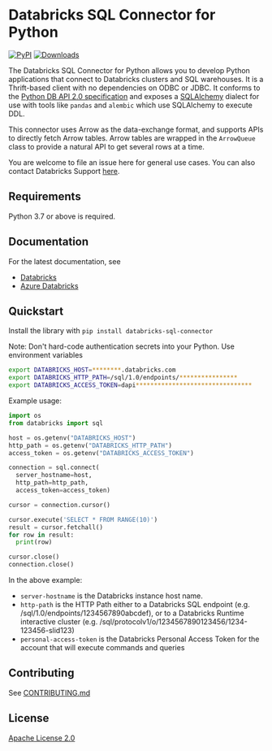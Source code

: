 # Databricks SQL Connector for Python

[![PyPI](https://img.shields.io/pypi/v/databricks-sql-connector?style=flat-square)](https://pypi.org/project/databricks-sql-connector/)
[![Downloads](https://pepy.tech/badge/databricks-sql-connector)](https://pepy.tech/project/databricks-sql-connector)

The Databricks SQL Connector for Python allows you to develop Python applications that connect to Databricks clusters and SQL warehouses. It is a Thrift-based client with no dependencies on ODBC or JDBC. It conforms to the [Python DB API 2.0 specification](https://www.python.org/dev/peps/pep-0249/) and exposes a [SQLAlchemy](https://www.sqlalchemy.org/) dialect for use with tools like `pandas` and `alembic` which use SQLAlchemy to execute DDL.

This connector uses Arrow as the data-exchange format, and supports APIs to directly fetch Arrow tables. Arrow tables are wrapped in the `ArrowQueue` class to provide a natural API to get several rows at a time.

You are welcome to file an issue here for general use cases. You can also contact Databricks Support [here](help.databricks.com).

## Requirements

Python 3.7 or above is required.

## Documentation

For the latest documentation, see

- [Databricks](https://docs.databricks.com/dev-tools/python-sql-connector.html)
- [Azure Databricks](https://docs.microsoft.com/en-us/azure/databricks/dev-tools/python-sql-connector)

## Quickstart

Install the library with `pip install databricks-sql-connector`

Note: Don't hard-code authentication secrets into your Python. Use environment variables

```bash
export DATABRICKS_HOST=********.databricks.com
export DATABRICKS_HTTP_PATH=/sql/1.0/endpoints/****************
export DATABRICKS_ACCESS_TOKEN=dapi********************************
```

Example usage:
```python
import os
from databricks import sql

host = os.getenv("DATABRICKS_HOST")
http_path = os.getenv("DATABRICKS_HTTP_PATH")
access_token = os.getenv("DATABRICKS_ACCESS_TOKEN")

connection = sql.connect(
  server_hostname=host,
  http_path=http_path,
  access_token=access_token)

cursor = connection.cursor()

cursor.execute('SELECT * FROM RANGE(10)')
result = cursor.fetchall()
for row in result:
  print(row)

cursor.close()
connection.close()
```

In the above example:
- `server-hostname` is the Databricks instance host name.
- `http-path` is the HTTP Path either to a Databricks SQL endpoint (e.g. /sql/1.0/endpoints/1234567890abcdef),
or to a Databricks Runtime interactive cluster (e.g. /sql/protocolv1/o/1234567890123456/1234-123456-slid123)
- `personal-access-token` is the Databricks Personal Access Token for the account that will execute commands and queries


## Contributing

See [CONTRIBUTING.md](CONTRIBUTING.md)

## License

[Apache License 2.0](LICENSE)
